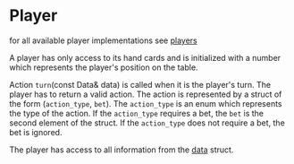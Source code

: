 # Player
for all available player implementations see [players](players.md) 

A player has only access to its hand cards and is initialized with a number which represents the player's position on the table.

Action `turn`(const Data& data) is called when it is the player's turn. The player has to return a valid action. The action is represented by a struct of the form (`action_type`, `bet`). The `action_type` is an enum which represents the type of the action. If the `action_type` requires a bet, the `bet` is the second element of the struct. If the `action_type` does not require a bet, the bet is ignored.

The player has access to all information from the [data](data.md) struct.
